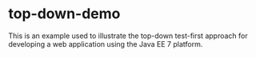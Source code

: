 top-down-demo
=============

This is an example used to illustrate the top-down test-first approach for developing a web application using the Java EE 7 platform.

